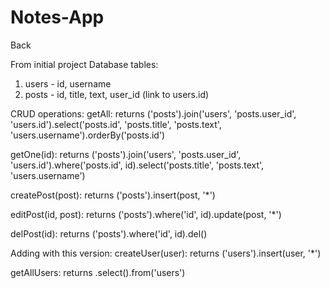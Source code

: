 # Notes-App
Back

From initial project
Database tables:
1. users - id, username
2. posts - id, title, text, user_id (link to users.id)

CRUD operations:
getAll: returns ('posts').join('users', 'posts.user_id', 'users.id').select('posts.id', 'posts.title', 'posts.text', 'users.username').orderBy('posts.id')

getOne(id): returns ('posts').join('users', 'posts.user_id', 'users.id').where('posts.id', id).select('posts.title', 'posts.text', 'users.username')

createPost(post): returns ('posts').insert(post, '*')

editPost(id, post): returns ('posts').where('id', id).update(post, '*')

delPost(id): returns ('posts').where('id', id).del()

Adding with this version:
createUser(user): returns ('users').insert(user, '*')

getAllUsers: returns .select().from('users')